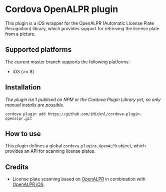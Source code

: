 # Cordova OpenALPR plugin
This plugin is a iOS wrapper for the OpenALPR (Automatic License Plate Recognition) library, which provides support for retrieving the license plate from a picture.  

## Supported platforms
The current master branch supports the following platforms:
- iOS (>= 8)

## Installation

_The plugin isn't publised on NPM or the Cordova Plugin Library yet, so only manual installs are possible._

`cordova plugin add https://github.com/iMicknl/cordova-plugin-openalpr.git`

## How to use
This plugin defines a global `cordova.plugins.OpenALPR` object, which provides an API for scanning license plates.

## Credits
- License plate scanning based on [OpenALPR](https://github.com/openalpr/openalpr) in combination with [OpenALPR iOS](https://github.com/twelve17/openalpr-ios).